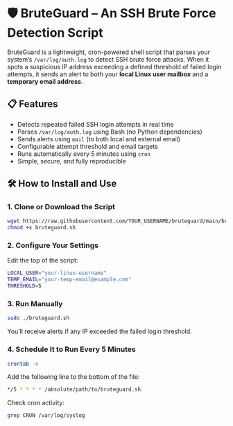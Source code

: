 # 🛡️ BruteGuard – An SSH Brute Force Detection Script

BruteGuard is a lightweight, cron-powered shell script that parses your system’s `/var/log/auth.log` to detect SSH brute force attacks. When it spots a suspicious IP address exceeding a defined threshold of failed login attempts, it sends an alert to both your **local Linux user mailbox** and a **temporary email address**.

## 📋 Features

- Detects repeated failed SSH login attempts in real time
- Parses `/var/log/auth.log` using Bash (no Python dependencies)
- Sends alerts using `mail` (to both local and external email)
- Configurable attempt threshold and email targets
- Runs automatically every 5 minutes using `cron`
- Simple, secure, and fully reproducible


## 🛠️ How to Install and Use

### 1. Clone or Download the Script

```bash
wget https://raw.githubusercontent.com/YOUR_USERNAME/bruteguard/main/bruteguard.sh
chmod +x bruteguard.sh
```

### 2. Configure Your Settings

Edit the top of the script:

```bash
LOCAL_USER="your-linux-username"
TEMP_EMAIL="your-temp-email@example.com"
THRESHOLD=5
```

### 3. Run Manually

```bash
sudo ./bruteguard.sh
```

You’ll receive alerts if any IP exceeded the failed login threshold.

### 4. Schedule It to Run Every 5 Minutes

```bash
crontab -e
```

Add the following line to the bottom of the file:

```bash
*/5 * * * * /absolute/path/to/bruteguard.sh
```

Check cron activity:
```bash
grep CRON /var/log/syslog
```